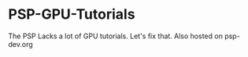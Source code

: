 # PSP-GPU-Tutorials
The PSP Lacks a lot of GPU tutorials. Let's fix that. Also hosted on psp-dev.org
